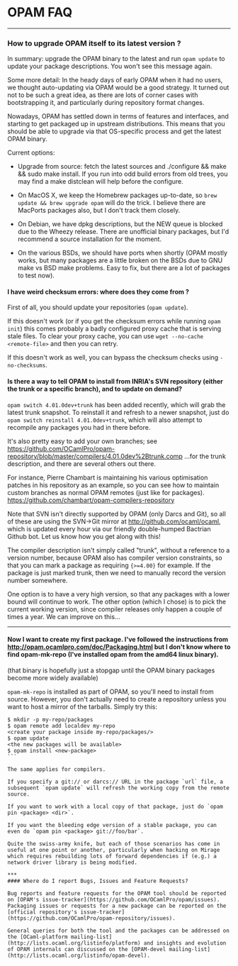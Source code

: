 # OPAM FAQ

***

### How to upgrade OPAM itself to its latest version ?

In summary: upgrade the OPAM binary to the latest and run `opam update` to update your package descriptions. You won't see this message again.

Some more detail: In the heady days of early OPAM when it had no users, we thought auto-updating via OPAM would be a good strategy. It turned out not to be such a great idea, as there are lots of corner cases with bootstrapping it, and particularly during repository format changes.

Nowadays, OPAM has settled down in terms of features and interfaces, and starting to get packaged up in upstream distributions. This means that you should be able to upgrade via that OS-specific process and get the latest OPAM binary.

Current options:

* Upgrade from source: fetch the latest sources and ./configure && make && sudo make install. If you run into odd build errors from old trees, you may find a make distclean will help before the configure.

* On MacOS X, we keep the Homebrew packages up-to-date, so `brew update && brew upgrade opam` will do the trick. I believe there are MacPorts packages also, but I don't track them closely.

* On Debian, we have dpkg descriptions, but the NEW queue is blocked due to the Wheezy release. There are unofficial binary packages, but I'd recommend a source installation for the moment.

* On the various BSDs, we should have ports when shortly (OPAM mostly works, but many packages are a little broken on the BSDs due to GNU make vs BSD make problems. Easy to fix, but there are a lot of packages to test now).


#### I have weird checksum errors: where does they come from ?

First of all, you should update your repositories (`opam update`).

If this doesn't work (or if you get the checksum errors while running `opam init`) this comes probably a badly configured proxy cache that is serving stale files. To clear your proxy cache, you can use `wget --no-cache <remote-file>` and then you can retry.

If this doesn't work as well, you can bypass the checksum checks using `-no-checksums`.

#### Is there a way to tell OPAM to install from INRIA's SVN repository (either the trunk or a specific branch), and to update on demand?

`opam switch 4.01.0dev+trunk` has been added recently, which will grab the latest trunk snapshot.
To reinstall it and refresh to a newer snapshot, just do `opam switch reinstall 4.01.0dev+trunk`, which will also attempt to recompile any packages you had in there before.

It's also pretty easy to add your own branches; see
https://github.com/OCamlPro/opam-repository/blob/master/compilers/4.01.0dev%2Btrunk.comp
...for the trunk description, and there are several others out there.

For instance, Pierre Chambart is maintaining his various optimisation patches in his repository as an example, so you can see how to maintain custom branches as normal OPAM remotes (just like for packages).
https://github.com/chambart/opam-compilers-repository

Note that SVN isn't directly supported by OPAM (only Darcs and Git), so all of these are using the SVN->Git mirror at http://github.com/ocaml/ocaml, which is updated every hour via our friendly double-humped Bactrian Github bot.  Let us know how you get along with this!

The compiler description isn't simply called "trunk", without a reference to a version number, because OPAM also has compiler version constraints, so that you can mark a package as requiring `{>=4.00}` for example.  If the package is just marked trunk, then we need to manually record the version number somewhere.

One option is to have a very high version, so that any packages with a lower bound will continue to work.  The other option (which I chose) is to pick the current working version, since compiler releases only happen a couple of times a year.  We can improve on this...

***

#### Now I want to create my first package.  I've followed the instructions from http://opam.ocamlpro.com/doc/Packaging.html but I don't know where to find opam-mk-repo (I've installed opam from the amd64 linux binary).

(that binary is hopefully just a stopgap until the OPAM binary packages become more widely available)

`opam-mk-repo` is installed as part of OPAM, so you'll need to install from source.  However, you don't actually need to create a repository unless you want to host a mirror of the tarballs. Simply try this:

````
$ mkdir -p my-repo/packages
$ opam remote add localdev my-repo
<create your package inside my-repo/packages/>
$ opam update
<the new packages will be available>
$ opam install <new-package>
```

The same applies for compilers.

If you specify a git:// or darcs:// URL in the package `url` file, a subsequent `opam update` will refresh the working copy from the remote source.

If you want to work with a local copy of that package, just do `opam pin <package> <dir>`.

If you want the bleeding edge version of a stable package, you can even do `opam pin <package> git://foo/bar`.

Quite the swiss-army knife, but each of those scenarios has come in useful at one point or another, particularly when hacking on Mirage which requires rebuilding lots of forward dependencies if (e.g.) a network driver library is being modified.

***
#### Where do I report Bugs, Issues and Feature Requests?

Bug reports and feature requests for the OPAM tool should be reported on [OPAM's issue-tracker](https://github.com/OCamlPro/opam/issues). Packaging issues or requests for a new package can be reported on the [official repository's issue-tracker](https://github.com/OCamlPro/opam-repository/issues).

General queries for both the tool and the packages can be addressed on the [OCaml-platform mailing-list](http://lists.ocaml.org/listinfo/platform) and insights and evolution of OPAM internals can discussed on the [OPAM-devel mailing-list](http://lists.ocaml.org/listinfo/opam-devel).
